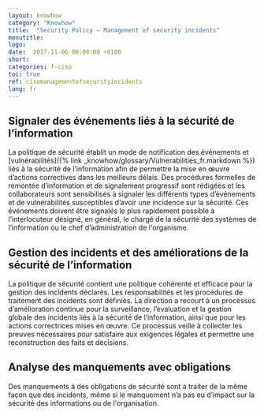 ```yaml
---
layout: knowhow
category: "Knowhow"
title:  "Security Policy – Management of security incidents"
menutitle:
logo:
date:  2017-11-06 00:00:00 +0100
short:
categories: f-ciso
toc: true
ref: cisomanagementofsecurityincidents
lang: fr
---
```

## Signaler des événements liés à la sécurité de l’information

La politique de sécurité établit un mode de notification des événements et [vulnérabilités]({% link _knowhow/glossary/Vulnerabilities_fr.markdown %}) liés à la sécurité de l’information afin de permettre la mise en œuvre d’actions correctives dans les meilleurs délais. Des procédures formelles de remontée d’information et de signalement progressif sont rédigées et les collaborateurs sont sensibilisés à signaler les différents types d’événements et de vulnérabilités susceptibles d’avoir une incidence sur la sécurité. Ces événements doivent être signalés le plus rapidement possible à l’interlocuteur désigné, en général, le chargé de la sécurité des systèmes de l’information ou le chef d’administration de l'organisme.

## Gestion des incidents et des améliorations de la sécurité de l’information

La politique de sécurité contient une politique cohérente et efficace pour la gestion des incidents déclarés. Les responsabilités et les procédures de traitement des incidents sont définies. La direction a recourt à un processus d’amélioration continue pour la surveillance, l’évaluation et la gestion globale des incidents liés à la sécurité de l’information, ainsi que pour les actions correctrices mises en œuvre. Ce processus veille à collecter les preuves nécessaires pour  satisfaire aux exigences légales et permettre une reconstruction des faits et décisions.

## Analyse des manquements avec obligations

Des manquements à des obligations de sécurité sont à traiter de la même façon que des incidents, même si le manquement n’a pas eu d’impact sur la sécurité des informations ou de l'organisation.
